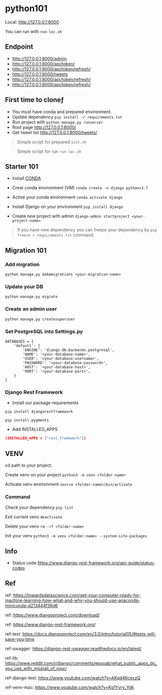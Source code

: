 # python101

Local: http://127.0.0.1:8000

You can run with `run-loc.sh`

## Endpoint

- http://127.0.0.1:8000/admin
- http://127.0.0.1:8000/api/token/
- http://127.0.0.1:8000/api/token/refresh/
- http://127.0.0.1:8000/tweets
- http://127.0.0.1:8000/api/token/refresh/
- http://127.0.0.1:8000/api/token/refresh/

## First time to cloneƒ

- You must have conda and prepared environment.
- Update dependency `pip install -r requirements.txt`
- Run project with `python manage.py runserver`
- Root page http://127.0.0.1:8000/
- Get tweet list http://127.0.0.1:8000/tweets/

> Simple script for prepared `init.sh`

> Simple script for run `run-loc.sh`

## Starter 101

- Install [CONDA](https://www.anaconda.com/distribution/#download-section)

- Creat conda environment (VM) `conda create -n django python=3.7`

- Active your conda environment `conda activate django`

- Install Django on your environment `pip install Django`

- Create new project with admin `django-admin startproject <your-project-name>`

> If you have new dependency you can freeze your dependency by `pip freeze > requirements.txt` command.

## Migration 101

### Add migration

`python manage.py makemigrations <your-migration-name>`

### Update your DB

`python manage.py migrate`

### Create an admin user

`python manage.py createsuperuser`

### Set PostgreSQL into Settings.py

```
DATABASES = {
    'default': {
        'ENGINE': 'django.db.backends.postgresql',
        'NAME': '<your-database-name>',
        'USER': '<your-database-username>',
        'PASSWORD': '<your-database-password>',
        'HOST': '<your-database-host>',
        'PORT': '<your-database-port>',
    }
}
```

### Django Rest Framework

- Install our package requirements

`pip install djangorestframework`

`pip install pygments`

- Add INSTALLED_APPS

```json
(INSTALLED_APPS = ["rest_framework"])
```

## VENV

cd path to your project.

Create venv on your project `python3 -m venv <folder-name>`

Activate venv environment `source <folder-name>/bin/activate`

### Command

Check your dependency `pip list`

Exit current venv `deactivate`

Delete your venv `rm -rf <folder-name>`

Init your venv `python3 -m venv <folder-name> --system-site-packages`

## Info

- Status code https://www.django-rest-framework.org/api-guide/status-codes

## Ref

ref: https://towardsdatascience.com/get-your-computer-ready-for-machine-learning-how-what-and-why-you-should-use-anaconda-miniconda-d213444f36d6

ref: https://www.djangoproject.com/download/

ref: https://www.django-rest-framework.org/

ref-test: https://docs.djangoproject.com/en/3.0/intro/tutorial05/#tests-will-save-you-time

ref-swagger: https://django-rest-swagger.readthedocs.io/en/latest/

ref-lib: https://www.reddit.com/r/django/comments/epooab/what_public_apps_do_you_use_with_mostall_of_your/

ref-django-test: https://www.youtube.com/watch?v=AKqd46cexzQ

ref-venv-mac: https://www.youtube.com/watch?v=Kg1Yvry_Ydk